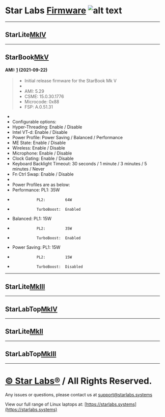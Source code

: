 # Star Labs [Firmware](https://github.com/StarLabsLtd/firmware/) ![alt text](https://cdn.shopify.com/s/files/1/2059/5897/files/Star_50x.png?v=1513954416 "Star Labs Systems")
---
## **StarLite**[MkIV](https://github.com/StarLabsLtd/firmware/tree/master/StarLite/MkIV)
---
## **StarBook**[MkV](https://github.com/StarLabsLtd/firmware/tree/master/StarBook/MkV)
#### AMI: [1](https://github.com/StarLabsLtd/firmware/raw/master/StarBook/MkV/AMI/1/efi-B5.zip) (2021-09-22)
> * Initial release firmware for the StarBook Mk V
> *  
> * AMI:        5.29
> * CSME:       15.0.30.1776
> * Microcode:  0x88
> * FSP:        A.0.51.31
*  
* Configurable options:
* Hyper-Threading:             Enable / Disable
* Intel VT-d:                  Enable / Disable
* Power Profile:               Power Saving / Balanced / Performance
* ME State:                    Enable / Disable
* Wireless:                    Enable / Disable
* Microphone:                  Enable / Disable
* Clock Gating:                Enable / Disable
* Keyboard Backlight Timeout:  30 seconds / 1 minute / 3 minutes / 5 minutes / Never
* Fn Ctrl Swap:                Enable / Disable
*  
* Power Profiles are as below:
* Performance:   PL1:         35W
*                PL2:         64W
*                TurboBoost:  Enabled
* Balanced:      PL1:         15W
*                PL2:         35W
*                TurboBoost:  Enabled
* Power Saving:  PL1:         15W
*                PL2:         15W
*                TurboBoost:  Disabled

---
## **StarLite**[MkIII](https://github.com/StarLabsLtd/firmware/tree/master/StarLite/MkIII)
---
## **StarLabTop**[MkIV](https://github.com/StarLabsLtd/firmware/tree/master/StarLabTop/MkIV)
---
## **StarLite**[MkII](https://github.com/StarLabsLtd/firmware/tree/master/StarLite/MkII)
---
## **StarLabTop**[MkIII](https://github.com/StarLabsLtd/firmware/tree/master/StarLabTop/MkIII)
---
# [© Star Labs®](https://starlabs.systems) / All Rights Reserved.
Any issues or questions, please contact us at [support@starlabs.systems](mailto:supportstarlabs.systems)

View our full range of Linux laptops at: [https://starlabs.systems](https://starlabs.systems)
